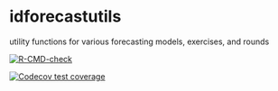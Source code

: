 # idforecastutils
utility functions for various forecasting models, exercises, and rounds

<!-- badges: start -->
[![R-CMD-check](https://github.com/reichlab/idforecastutils/actions/workflows/R-CMD-check.yaml/badge.svg)](https://github.com/reichlab/idforecastutils/actions/workflows/R-CMD-check.yaml)

[![Codecov test coverage](https://codecov.io/gh/reichlab/idforecastutils/graph/badge.svg)](https://app.codecov.io/gh/reichlab/idforecastutils)
<!-- badges: end -->
  
  